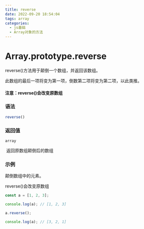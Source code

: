 ```yaml
---
title: reverse
date: 2022-09-20 18:54:04
tags: array
categories:
  - js基础
  - Array对象的方法
---
```


# Array.prototype.reverse

reverse()方法用于颠倒一个数组，并返回该数组。

此数组的最后一项将变为第一项，倒数第二项将变为第二项，以此类推。

#### 注意：reverse()会改变原数组

### 语法

```js
reverse()
```

### 返回值

`array`

​	返回原数组颠倒后的数组

### 示例

颠倒数组中的元素。

reverse()会改变原数组

```js
const a = [1, 2, 3];

console.log(a); // [1, 2, 3]

a.reverse();

console.log(a); // [3, 2, 1]
```

